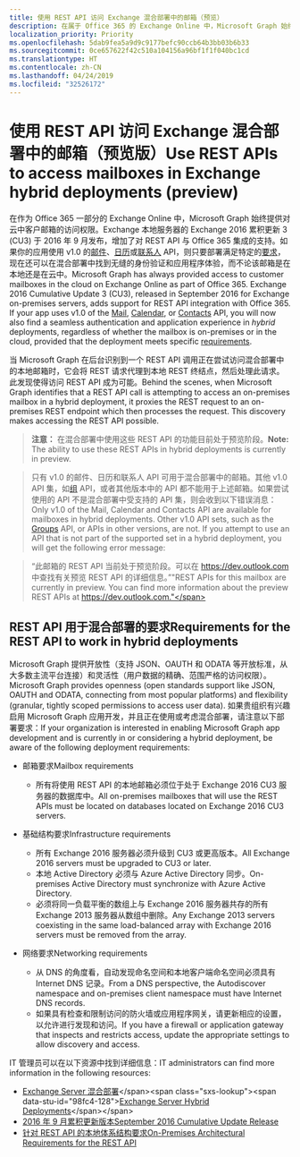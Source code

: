 ```yaml
---
title: 使用 REST API 访问 Exchange 混合部署中的邮箱（预览）
description: 在属于 Office 365 的 Exchange Online 中，Microsoft Graph 始终提供对云中客户邮箱的访问权限。
localization_priority: Priority
ms.openlocfilehash: 5dab9fea5a9d9c9177befc90ccb64b3bb03b6b33
ms.sourcegitcommit: 0ce657622f42c510a104156a96bf1f1f040bc1cd
ms.translationtype: HT
ms.contentlocale: zh-CN
ms.lasthandoff: 04/24/2019
ms.locfileid: "32526172"
---
```

# <a name="use-rest-apis-to-access-mailboxes-in-exchange-hybrid-deployments-preview"></a><span data-ttu-id="98fc4-103">使用 REST API 访问 Exchange 混合部署中的邮箱（预览版）</span><span class="sxs-lookup"><span data-stu-id="98fc4-103">Use REST APIs to access mailboxes in Exchange hybrid deployments (preview)</span></span>

<span data-ttu-id="98fc4-p101">在作为 Office 365 一部分的 Exchange Online 中，Microsoft Graph 始终提供对云中客户邮箱的访问权限。Exchange 本地服务器的 Exchange 2016 累积更新 3 (CU3) 于 2016 年 9 月发布，增加了对 REST API 与 Office 365 集成的支持。如果你的应用使用 v1.0 的[邮件](/graph/api/resources/message?view=graph-rest-1.0)、[日历](/graph/api/resources/calendar?view=graph-rest-1.0)或[联系人](/graph/api/resources/contact?view=graph-rest-1.0) API，则只要部署满足特定的[要求](#requirements-for-the-rest-api-to-work-in-hybrid-deployments)，现在还可以在混合部署中找到无缝的身份验证和应用程序体验，而不论该邮箱是在本地还是在云中。</span><span class="sxs-lookup"><span data-stu-id="98fc4-p101">Microsoft Graph has always provided access to customer mailboxes in the cloud on Exchange Online as part of Office 365. Exchange 2016 Cumulative Update 3 (CU3), released in September 2016 for Exchange on-premises servers, adds support for REST API integration with Office 365. If your app uses v1.0 of the [Mail](/graph/api/resources/message?view=graph-rest-1.0), [Calendar](/graph/api/resources/calendar?view=graph-rest-1.0), or [Contacts](/graph/api/resources/contact?view=graph-rest-1.0) API, you will now also find a seamless authentication and application experience in _hybrid_ deployments, regardless of whether the mailbox is on-premises or in the cloud, provided that the deployment meets specific [requirements](#requirements-for-the-rest-api-to-work-in-hybrid-deployments).</span></span> 


<span data-ttu-id="98fc4-p102">当 Microsoft Graph 在后台识别到一个 REST API 调用正在尝试访问混合部署中的本地邮箱时，它会将 REST 请求代理到本地 REST 终结点，然后处理此请求。此发现使得访问 REST API 成为可能。</span><span class="sxs-lookup"><span data-stu-id="98fc4-p102">Behind the scenes, when Microsoft Graph identifies that a REST API call is attempting to access an on-premises mailbox in a hybrid deployment, it proxies the REST request to an on-premises REST endpoint which then processes the request. This discovery makes accessing the REST API possible.</span></span>

><span data-ttu-id="98fc4-109">**注意：** 在混合部署中使用这些 REST API 的功能目前处于预览阶段。</span><span class="sxs-lookup"><span data-stu-id="98fc4-109">**Note:** The ability to use these REST APIs in hybrid deployments is currently in preview.</span></span>

><span data-ttu-id="98fc4-p103">只有 v1.0 的邮件、日历和联系人 API 可用于混合部署中的邮箱。其他 v1.0 API 集，如[组](/graph/api/resources/group?view=graph-rest-1.0) API，或者其他版本中的 API 都不能用于上述邮箱。如果尝试使用的 API 不是混合部署中受支持的 API 集，则会收到以下错误消息：</span><span class="sxs-lookup"><span data-stu-id="98fc4-p103">Only v1.0 of the Mail, Calendar and Contacts API are available for mailboxes in hybrid deployments. Other v1.0 API sets, such as the [Groups](/graph/api/resources/group?view=graph-rest-1.0) API, or APIs in other versions, are not. If you attempt to use an API that is not part of the supported set in a hybrid deployment, you will get the following error message:</span></span>

><span data-ttu-id="98fc4-p104">“此邮箱的 REST API 当前处于预览阶段。可以在 https://dev.outlook.com 中查找有关预览 REST API 的详细信息。”</span><span class="sxs-lookup"><span data-stu-id="98fc4-p104">"REST APIs for this mailbox are currently in preview. You can find more information about the preview REST APIs at https://dev.outlook.com."</span></span>

## <a name="requirements-for-the-rest-api-to-work-in-hybrid-deployments"></a><span data-ttu-id="98fc4-115">REST API 用于混合部署的要求</span><span class="sxs-lookup"><span data-stu-id="98fc4-115">Requirements for the REST API to work in hybrid deployments</span></span>

<span data-ttu-id="98fc4-116">Microsoft Graph 提供开放性（支持 JSON、OAUTH 和 ODATA 等开放标准，从大多数主流平台连接）和灵活性（用户数据的精确、范围严格的访问权限）。</span><span class="sxs-lookup"><span data-stu-id="98fc4-116">Microsoft Graph provides openness (open standards support like JSON, OAUTH and ODATA, connecting from most popular platforms) and flexibility (granular, tightly scoped permissions to access user data).</span></span> <span data-ttu-id="98fc4-117">如果贵组织有兴趣启用 Microsoft Graph 应用开发，并且正在使用或考虑混合部署，请注意以下部署要求：</span><span class="sxs-lookup"><span data-stu-id="98fc4-117">If your organization is interested in enabling Microsoft Graph app development and is currently in or considering a hybrid deployment, be aware of the following deployment requirements:</span></span>

- <span data-ttu-id="98fc4-118">邮箱要求</span><span class="sxs-lookup"><span data-stu-id="98fc4-118">Mailbox requirements</span></span>

  - <span data-ttu-id="98fc4-119">所有将使用 REST API 的本地邮箱必须位于处于 Exchange 2016 CU3 服务器的数据库中。</span><span class="sxs-lookup"><span data-stu-id="98fc4-119">All on-premises mailboxes that will use the REST APIs must be located on databases located on Exchange 2016 CU3 servers.</span></span> 

- <span data-ttu-id="98fc4-120">基础结构要求</span><span class="sxs-lookup"><span data-stu-id="98fc4-120">Infrastructure requirements</span></span>

  - <span data-ttu-id="98fc4-121">所有 Exchange 2016 服务器必须升级到 CU3 或更高版本。</span><span class="sxs-lookup"><span data-stu-id="98fc4-121">All Exchange 2016 servers must be upgraded to CU3 or later.</span></span>  
  - <span data-ttu-id="98fc4-122">本地 Active Directory 必须与 Azure Active Directory 同步。</span><span class="sxs-lookup"><span data-stu-id="98fc4-122">On-premises Active Directory must synchronize with Azure Active Directory.</span></span>
  - <span data-ttu-id="98fc4-123">必须将同一负载平衡的数组上与 Exchange 2016 服务器共存的所有 Exchange 2013 服务器从数组中删除。</span><span class="sxs-lookup"><span data-stu-id="98fc4-123">Any Exchange 2013 servers coexisting in the same load-balanced array with Exchange 2016 servers must be removed from the array.</span></span>

- <span data-ttu-id="98fc4-124">网络要求</span><span class="sxs-lookup"><span data-stu-id="98fc4-124">Networking requirements</span></span>

  - <span data-ttu-id="98fc4-125">从 DNS 的角度看，自动发现命名空间和本地客户端命名空间必须具有 Internet DNS 记录。</span><span class="sxs-lookup"><span data-stu-id="98fc4-125">From a DNS perspective, the Autodiscover namespace and on-premises client namespace must have Internet DNS records.</span></span> 
  - <span data-ttu-id="98fc4-126">如果具有检查和限制访问的防火墙或应用程序网关，请更新相应的设置，以允许进行发现和访问。</span><span class="sxs-lookup"><span data-stu-id="98fc4-126">If you have a firewall or application gateway that inspects and restricts access, update the appropriate settings to allow discovery and access.</span></span>


<span data-ttu-id="98fc4-127">IT 管理员可以在以下资源中找到详细信息：</span><span class="sxs-lookup"><span data-stu-id="98fc4-127">IT administrators can find more information in the following resources:</span></span>

- <span data-ttu-id="98fc4-128">[Exchange Server 混合部署](https://technet.microsoft.com/en-us/library/jj200581(v=exchg.150).aspx)</span><span class="sxs-lookup"><span data-stu-id="98fc4-128">[Exchange Server Hybrid Deployments](https://technet.microsoft.com/en-us/library/jj200581(v=exchg.150).aspx)</span></span>
- [<span data-ttu-id="98fc4-129">2016 年 9 月累积更新版本</span><span class="sxs-lookup"><span data-stu-id="98fc4-129">September 2016 Cumulative Update Release</span></span>](https://blogs.technet.microsoft.com/exchange/2016/09/20/released-september-2016-quarterly-exchange-updates/) 
- [<span data-ttu-id="98fc4-130">针对 REST API 的本地体系结构要求</span><span class="sxs-lookup"><span data-stu-id="98fc4-130">On-Premises Architectural Requirements for the REST API</span></span>](https://blogs.technet.microsoft.com/exchange/2016/09/26/on-premises-architectural-requirements-for-the-rest-api/)
